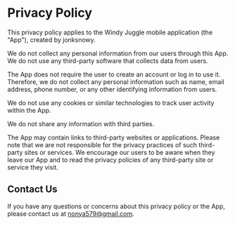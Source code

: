 # Privacy Policy

This privacy policy applies to the Windy Juggle mobile application (the "App"), created by jonksnowy.

We do not collect any personal information from our users through this App. We do not use any third-party software that collects data from users.

The App does not require the user to create an account or log in to use it. Therefore, we do not collect any personal information such as name, email address, phone number, or any other identifying information from users.

We do not use any cookies or similar technologies to track user activity within the App.

We do not share any information with third parties.

The App may contain links to third-party websites or applications. Please note that we are not responsible for the privacy practices of such third-party sites or services. We encourage our users to be aware when they leave our App and to read the privacy policies of any third-party site or service they visit.

## Contact Us

If you have any questions or concerns about this privacy policy or the App, please contact us at nonya579@gmail.com.